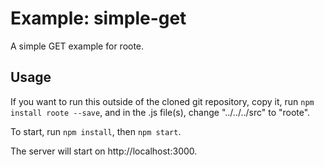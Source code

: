 # Example: simple-get
A simple GET example for roote.

## Usage
If you want to run this outside of the cloned git repository, copy it,
run `npm install roote --save`, and in the .js file(s), change "../../../src" to "roote".

To start, run `npm install`, then `npm start`.

The server will start on http://localhost:3000.
